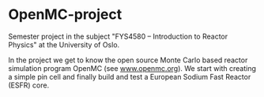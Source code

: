 # OpenMC-project
Semester project in the subject "FYS4580 – Introduction to Reactor Physics" at the University of Oslo.

In the project we get to know the open source Monte Carlo based reactor simulation program OpenMC (see www.openmc.org).
We start with creating a simple pin cell and finally build and test a European Sodium Fast Reactor (ESFR) core. 
